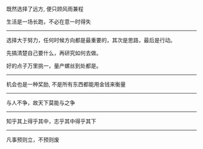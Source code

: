 
既然选择了远方, 便只顾风雨兼程

生活是一场长跑，不必在意一时得失

---

选择大于努力，任何时候方向都是最重要的，其次是思路，最后是行动。

先搞清楚自己要什么，再研究如何去做。

好的点子万里挑一，量产螺丝到处都是。

---

机会也是一种奖励, 不是所有东西都能用金钱来衡量

---

与人不争，故天下莫能与之争

---

知乎其上得乎其中，志乎其中得乎其下

---

凡事预则立，不预则废

